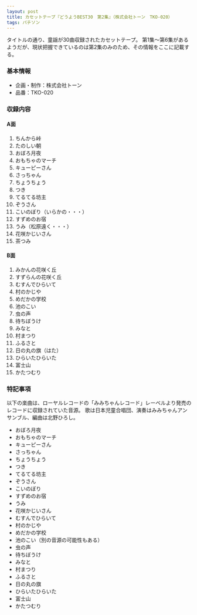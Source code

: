 ```yaml
---
layout: post
title: カセットテープ『どうようBEST30　第2集』（株式会社トーン　TKO-020）
tags: パチソン
---
```

タイトルの通り、童謡が30曲収録されたカセットテープ。
第1集～第6集があるようだが、現状把握できているのは第2集のみのため、その情報をここに記載する。

### 基本情報

* 企画・制作：株式会社トーン
* 品番：TKO-020

### 収録内容

#### A面

1. ちんから峠
1. たのしい朝
1. おぼろ月夜
1. おもちゃのマーチ
1. キューピーさん
1. さっちゃん
1. ちょうちょう
1. つき
1. てるてる坊主
1. ぞうさん
1. こいのぼり（いらかの・・・）
1. すずめのお宿
1. うみ（松原遠く・・・）
1. 花咲かじいさん
1. 茶つみ

#### B面

1. みかんの花咲く丘
1. すずらんの花咲く丘
1. むすんでひらいて
1. 村のかじや
1. めだかの学校
1. 池のこい
1. 虫の声
1. 待ちぼうけ
1. みなと
1. 村まつり
1. ふるさと
1. 日の丸の旗（はた）
1. ひらいたひらいた
1. 富士山
1. かたつむり

### 特記事項

以下の楽曲は、ローヤルレコードの「みみちゃんレコード」レーベルより発売のレコードに収録されていた音源。
歌は日本児童合唱団、演奏はみみちゃんアンサンブル、編曲は北野ひろし。

* おぼろ月夜
* おもちゃのマーチ
* キューピーさん
* さっちゃん
* ちょうちょう
* つき
* てるてる坊主
* ぞうさん
* こいのぼり
* すずめのお宿
* うみ
* 花咲かじいさん
* むすんでひらいて
* 村のかじや
* めだかの学校
* 池のこい（別の音源の可能性もある）
* 虫の声
* 待ちぼうけ
* みなと
* 村まつり
* ふるさと
* 日の丸の旗
* ひらいたひらいた
* 富士山
* かたつむり
